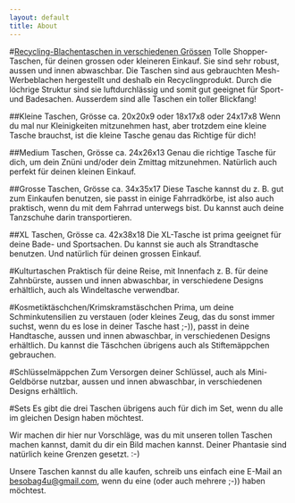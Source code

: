 ```yaml
---
layout: default
title: About                
---
```


#<u>Recycling-Blachentaschen in verschiedenen Grössen</u>
Tolle Shopper-Taschen, für deinen grossen oder kleineren Einkauf. Sie sind sehr robust, aussen und innen abwaschbar. 
Die Taschen sind aus gebrauchten Mesh-Werbeblachen hergestellt und deshalb ein Recyclingprodukt. Durch die löchrige Struktur sind sie 
luftdurchlässig und somit gut geeignet für Sport- und Badesachen. Ausserdem sind alle Taschen ein toller Blickfang!




##Kleine Taschen, Grösse ca.  20x20x9 oder 18x17x8 oder 24x17x8
Wenn du mal nur Kleinigkeiten mitzunehmen hast, aber  trotzdem eine kleine Tasche brauchst, ist die kleine Tasche genau das Richtige für dich!





##Medium Taschen, Grösse ca. 24x26x13
Genau die richtige Tasche für dich, um dein Znüni und/oder dein Zmittag mitzunehmen. Natürlich auch perfekt für deinen kleinen Einkauf.





##Grosse Taschen, Grösse ca. 34x35x17
Diese Tasche kannst du z. B. gut zum Einkaufen benutzen, sie passt in einige Fahrradkörbe, ist also auch praktisch, wenn du mit dem Fahrrad unterwegs bist. Du kannst auch deine Tanzschuhe darin transportieren.





##XL Taschen, Grösse ca. 42x38x18
Die XL-Tasche ist prima geeignet für deine Bade- und Sportsachen. Du kannst sie auch als Strandtasche benutzen. Und natürlich für deinen grossen Einkauf. 





#Kulturtaschen 
Praktisch für deine Reise, mit Innenfach z. B. für deine Zahnbürste, aussen und innen abwaschbar, in verschiedene Designs erhältlich, auch als Windeltasche verwendbar.




#Kosmetiktäschchen/Krimskramstäschchen
Prima, um deine Schminkutensilien zu verstauen (oder kleines Zeug, das du sonst immer suchst, wenn du es lose in deiner Tasche hast ;-)), passt in deine Handtasche, aussen und innen abwaschbar, in verschiedenen Designs erhältlich.
Du kannst die Täschchen übrigens auch als Stiftemäppchen gebrauchen.





#Schlüsselmäppchen
Zum Versorgen deiner Schlüssel, auch als Mini-Geldbörse nutzbar, aussen und innen abwaschbar, in verschiedenen Designs erhältlich.




#Sets
Es gibt die drei Taschen übrigens auch für dich im Set, wenn du alle im gleichen Design haben möchtest. 






Wir machen dir hier nur Vorschläge, was du mit unseren tollen Taschen machen kannst, damit du dir ein Bild machen kannst. Deiner Phantasie sind natürlich keine Grenzen gesetzt. :-)


Unsere Taschen kannst du alle kaufen, schreib uns einfach eine E-Mail an besobag4u@gmail.com, wenn du eine (oder auch mehrere ;-)) haben möchtest. 





